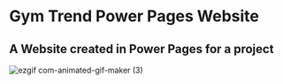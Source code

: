 # Gym Trend Power Pages Website

## A Website created in Power Pages for a project


![ezgif com-animated-gif-maker (3)](https://github.com/tguimas/Portfolio/assets/115223702/fef0a077-4dd9-4c49-93b1-3ae2023c4b2b)
